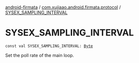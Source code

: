[android-firmata](../index.md) / [com.xujiaao.android.firmata.protocol](index.md) / [SYSEX_SAMPLING_INTERVAL](./-s-y-s-e-x_-s-a-m-p-l-i-n-g_-i-n-t-e-r-v-a-l.md)

# SYSEX_SAMPLING_INTERVAL

`const val SYSEX_SAMPLING_INTERVAL: `[`Byte`](https://kotlinlang.org/api/latest/jvm/stdlib/kotlin/-byte/index.html)

Set the poll rate of the main loop.

